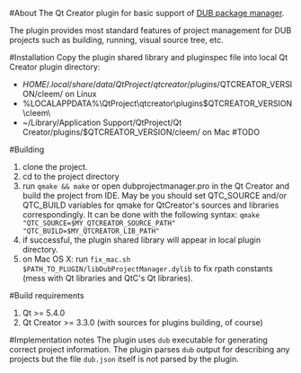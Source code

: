 #About
The Qt Creator plugin for basic support of [DUB package manager](https://github.com/D-Programming-Language/dub).

The plugin provides most standard features of project management for DUB projects such as building, running, visual source tree, etc.

#Installation
Copy the plugin shared library and pluginspec file into local Qt Creator plugin directory:
* $HOME/.local/share/data/QtProject/qtcreator/plugins/$QTCREATOR_VERSION/cleem/ on Linux
* %LOCALAPPDATA%\QtProject\qtcreator\plugins\$QTCREATOR_VERSION\cleem\
* ~/Library/Application Support/QtProject/Qt Creator/plugins/$QTCREATOR_VERSION/cleem/ on Mac
#TODO

#Building
1. clone the project.
1. cd to the project directory
1. run ```qmake && make``` or open dubprojectmanager.pro in the Qt Creator and build the project from IDE. May be you should set QTC_SOURCE and/or QTC_BUILD variables for qmake for QtCreator's sources and libraries correspondingly. It can be done with the following syntax: ```qmake "QTC_SOURCE=$MY_QTCREATOR_SOURCE_PATH" "QTC_BUILD=$MY_QTCREATOR_LIB_PATH"```
1. if successful, the plugin shared library will appear in local plugin directory.
1. on Mac OS X: run ```fix_mac.sh $PATH_TO_PLUGIN/libDubProjectManager.dylib``` to fix rpath constants (mess with Qt libraries and QtC's Qt libraries). 

#Build requirements
1. Qt >= 5.4.0
1. Qt Creator >= 3.3.0 (with sources for plugins building, of course)

#Implementation notes
The plugin uses ```dub``` executable for generating correct project information. The plugin parses ```dub``` output for describing any projects but the file ```dub.json``` itself is not parsed by the plugin.
